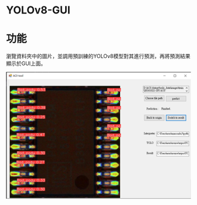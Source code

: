 # YOLOv8-GUI

# 功能
瀏覽資料夾中的圖片，並調用預訓練的YOLOv8模型對其進行預測，再將預測結果顯示於GUI上面。

![alt text](https://github.com/ilovec8763/YOLOv8-GUI/blob/master/AOI_tool_demo.png)
